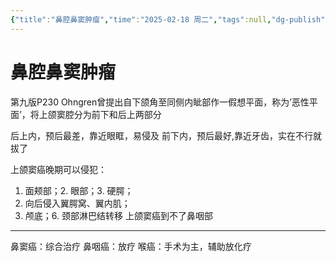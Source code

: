 ```yaml
---
{"title":"鼻腔鼻窦肿瘤","time":"2025-02-18 周二","tags":null,"dg-publish":true,"permalink":"/200 学习/210 耳鼻咽喉头颈外科学/第03篇 鼻/第17章 鼻腔鼻窦肿瘤/鼻腔鼻窦肿瘤/","dgPassFrontmatter":true,"created":"2025-02-18T16:12:01.000+08:00","updated":"2025-02-18T16:16:20.000+08:00"}
---
```


# 鼻腔鼻窦肿瘤
第九版P230 Ohngren曾提出自下颌角至同侧内眦部作一假想平面，称为’恶性平面’，将上颌窦腔分为前下和后上两部分

后上内，预后最差，靠近眼眶，易侵及
前下内，预后最好,靠近牙齿，实在不行就拔了

上颌窦癌晚期可以侵犯：
1. 面颊部；2. 眼部；3. 硬腭；
4. 向后侵入翼腭窝、翼内肌；
5. 颅底；6. 颈部淋巴结转移
上颌窦癌到不了鼻咽部
***
鼻窦癌：综合治疗
鼻咽癌：放疗
喉癌：手术为主，辅助放化疗












































































































































































































































































































































































































































